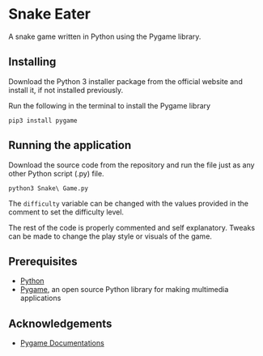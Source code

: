 # Snake Eater
A snake game written in Python using the Pygame library.


## Installing
Download the Python 3 installer package from the official website and install it, if not installed previously.

Run the following in the terminal to install the Pygame library
```
pip3 install pygame
```


## Running the application
Download the source code from the repository and run the file just as any other Python script (.py) file.
```
python3 Snake\ Game.py
```

The `difficulty` variable can be changed with the values provided in the comment to set the difficulty level.

The rest of the code is properly commented and self explanatory. Tweaks can be made to change the play style or visuals of the game.


## Prerequisites
* [Python](https://www.python.org)
* [Pygame](https://www.pygame.org/wiki/GettingStarted), an open source Python library for making multimedia applications


## Acknowledgements
* [Pygame Documentations](https://www.pygame.org/docs/)

